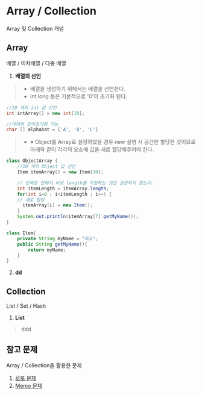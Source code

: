 # Array / Collection
Array 및 Collection 개념


## Array
배열 / 이차배열 / 다중 배열
1. __배열의 선언__
>* 배열을 생성하기 위해서는 배열을 선언한다.
>* int long 등은 기본적으로 '0'이 초기화 된다.

```java
//10 개의 int 값 선언
int intArray[] = new int[10];

//아래와 같이초기화 가능
char [] alphabat = {'A', 'B', 'C'}
```
>* ※ Object를 Array로 설정하였을 경우 new 실행 시 공간만 할당한 것이므로 아래와 같이 각각의 요소에 값을 새로 할당해주어야 한다.

```java
class ObjectArray {
	//10 개의 Object 값 선언
	Item itemArray[] = new Item[10];

	// 반복문 안에서 바로 length를 지정하는 것은 권장되지 않는다.
	int itemLength = itemArray.length;
	for(int i=0 ; i<itemLength ; i++) {
    // 새로 할당
	  itemArray[i] = new Item();
	}
	System.out.println(itemArray[7].getMyName());
}

class Item{
	private String myName = "지코";
	public String getMyName(){
		return myName;
	}
}
```

2. __dd__

## Collection
List / Set / Hash
1. __List__
> ddd


## 참고 문제
Array / Collection을 활용한 문제
1. [로또 문제](https://github.com/Lee-KyungSeok/LottoExample)
2. [Memo 문제](https://github.com/Lee-KyungSeok/MemoExample)
